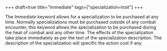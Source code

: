 +++
draft=true
title="Immediate"
tags=["specialization=trait"]
+++

The *Immediate* keyword allows for a specialization to be purchased at any time. Normally specializations must be purchased outside of any combat encounter, this keyword allows the specialization to be purchased during the heat of combat and any other time. The effects of the specialization take place immediately as per the text of the specialization description. The description of the specialization will specific the action cost if any.
